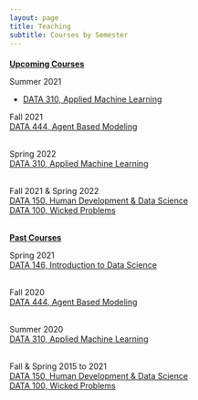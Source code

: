 ```yaml
---
layout: page
title: Teaching
subtitle: Courses by Semester
---
```


<p style = "font-family: 'Open Sans', 'Helvetica Neue', Helvetica, Arial, sans-serif;
  font-size: 20px;
  font-weight: 400;
  margin-bottom: 15px;
  text-align: justify;">

<b><u>Upcoming Courses</u></b> <br>

Summer 2021
<ul>
    <li> <a href = "https://tyler-frazier.github.io/applied_machine_learning/">DATA 310, Applied Machine Learning</a> </li>
</ul>


Fall 2021
<br>
<a href = "https://tyler-frazier.github.io/agent_based_modeling/">DATA 444, Agent Based Modeling</a>
<br> <br>

Spring 2022
<br>
<a href = "https://tyler-frazier.github.io/applied_machine_learning/">DATA 310, Applied Machine Learning</a>
<br> <br>

Fall 2021 & Spring 2022
<br>
<a href = "https://tyler-frazier.github.io/evolving_solutions/">DATA 150, Human Development & Data Science</a>
<br>
<a href = "https://tyler-frazier.github.io/wicked_problems/">DATA 100, Wicked Problems</a>
<br> <br>

<b><u>Past Courses</u></b> <br>

Spring 2021
<br>
<a href = "https://tyler-frazier.github.io/intro_data_science/">DATA 146, Introduction to Data Science</a>
<br> <br>

Fall 2020
<br>
<a href = "https://tyler-frazier.github.io/agent_based_modeling/">DATA 444, Agent Based Modeling</a>
<br> <br>

Summer 2020
<br>
<a href = "https://tyler-frazier.github.io/applied_machine_learning/">DATA 310, Applied Machine Learning</a>
<br> <br>

Fall & Spring 2015 to 2021
<br>
<a href = "https://tyler-frazier.github.io/evolving_solutions/">DATA 150, Human Development & Data Science</a>
<br>
<a href = "https://tyler-frazier.github.io/wicked_problems/">DATA 100, Wicked Problems</a>
<br>

</p>
